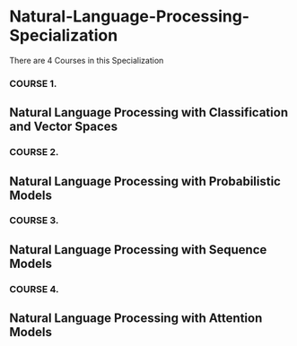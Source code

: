 # Natural-Language-Processing-Specialization
There are 4 Courses in this Specialization
### COURSE 1. 
## Natural Language Processing with Classification and Vector Spaces
### COURSE 2. 
## Natural Language Processing with Probabilistic Models
### COURSE 3.
## Natural Language Processing with Sequence Models
### COURSE 4.
## Natural Language Processing with Attention Models
